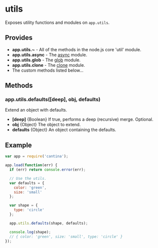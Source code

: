 utils
======

Exposes utility functions and modules on `app.utils`.

Provides
--------
- **app.utils.~** - All of the methods in the node.js core 'util' module.
- **app.utils.async** - The [async](https://github.com/caolan/async) module.
- **app.utils.glob** - The [glob](https://github.com/isaacs/node-glob) module.
- **app.utils.clone** - The [clone](https://github.com/pvorb/node-clone) module.
- The custom methods listed below...

Methods
-------
### app.utils.defaults([deep], obj, defaults)
Extend an object with defaults.

- **[deep]** {Boolean} If true, performs a deep (recursive) merge. Optional.
- **obj** {Object} The object to extend.
- **defaults** {Object} An object containing the defaults.

Example
-------
```js
var app = require('cantina');

app.load(function(err) {
  if (err) return console.error(err);

  // Use the utils.
  var defaults = {
    color: 'green',
    size: 'small'
  };

  var shape = {
    type: 'circle'
  };

  app.utils.defaults(shape, defaults);

  console.log(shape);
  // { color: 'green', size: 'small', type: 'circle' }
});
```